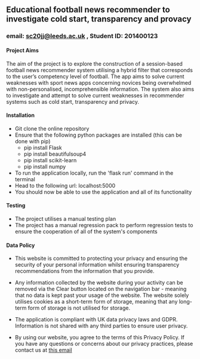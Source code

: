 ## Educational football news recommender to investigate cold start, transparency and provacy
### email: sc20jj@leeds.ac.uk , Student ID: 201400123

#### Project Aims
The aim of the project is to explore the construction of a session-based football news recommender system utilising a hybrid filter that corresponds to the user’s competency level of football. The app aims to solve current weaknesses with sport news apps concerning novices being overwhelmed with non-personalised, incomprehensible information. The system also aims to investigate and attempt to solve current weaknesses in recommender systems such as cold start, transparency and privacy.

#### Installation
- Git clone the online repository
- Ensure that the following python packages are installed (this can be done with pip)
  - pip install Flask
  - pip install beautifulsoup4
  - pip install scikit-learn
  - pip install numpy
- To run the application locally, run the 'flask run' command in the terminal
- Head to the following url: localhost:5000
- You should now be able to use the application and all of its functionality 

#### Testing

- The project utilises a manual testing plan
- The project has a manual regression pack to perform regression tests to ensure the cooperation of all of the system's components

#### Data Policy

- This website is committed to protecting your privacy and ensuring the security of your personal information whilst ensuring transparency recommendations from the information that you provide.

- Any information collected by the website during your activity can be removed via the Clear button located on the navigation bar - meaning that no data is kept past your usage of the website. The website solely utilises cookies as a short-term form of storage, meaning that any long-term form of storage is not utilised for storage.

- The application is compliant with UK data privacy laws and GDPR.  Information is not shared with any third parties to ensure user privacy.
        
- By using our website, you agree to the terms of this Privacy Policy. If you have any questions or concerns about our privacy practices, please contact us at [this email](mailto:sc20jj@leeds.ac.uk)
